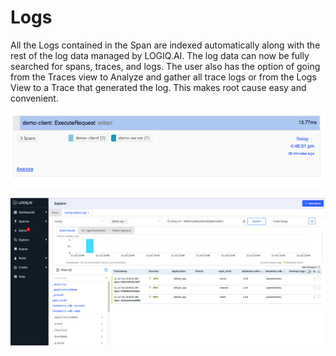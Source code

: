 # Logs

All the Logs contained in the Span are indexed automatically along with the rest of the log data managed by LOGIQ.AI. The log data can now be fully searched for spans, traces, and logs. The user also has the option of going from the Traces view to Analyze and gather all trace logs or from the Logs View to a Trace that generated the log. This makes root cause easy and convenient.

![Analyze a span and look for all logs and span data in a trace](<../.gitbook/assets/Screen Shot 2022-07-12 at 5.12.29 PM.png>)

![Logs view from a Trace "Analyze"](<../.gitbook/assets/Screen Shot 2022-07-12 at 5.20.16 PM.png>)
